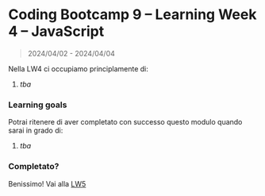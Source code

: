 # Coding Bootcamp 9 – Learning Week 4 – JavaScript

> 2024/04/02 - 2024/04/04

Nella LW4 ci occupiamo principlamente di:

1. _tba_

### Learning goals

Potrai ritenere di aver completato con successo questo modulo quando sarai in grado di:

1. _tba_

### Completato?

Benissimo! Vai alla [LW5](../lw_05/README.md)
